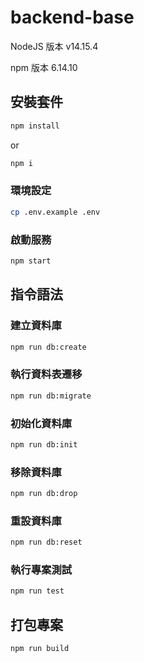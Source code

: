 # backend-base

NodeJS 版本 v14.15.4

npm 版本 6.14.10

## 安裝套件
```bash
npm install
```
or
```bash
npm i
```

### 環境設定
```bash
cp .env.example .env
```

### 啟動服務
```bash
npm start
```

## 指令語法

### 建立資料庫
```bash
npm run db:create
```
### 執行資料表遷移
```bash
npm run db:migrate
```
### 初始化資料庫
```bash
npm run db:init
```
### 移除資料庫
```bash
npm run db:drop
```
### 重設資料庫
```bash
npm run db:reset
```

### 執行專案測試
```bash
npm run test
```

## 打包專案
```bash
npm run build
```
